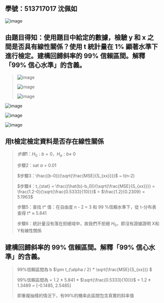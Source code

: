 ## 學號：513717017 沈佩如

![image](https://github.com/user-attachments/assets/3c01679a-1e86-42d7-ac7f-31b1545fcc90)

## 由題目得知：使用題目中給定的數據，檢驗 y 和 x 之間是否具有線性關係？使用 t 統計量在 1% 顯著水準下進行檢定。建構回歸斜率的 99% 信賴區間。解釋「99% 信心水準」的含義。
>
>![image](https://github.com/user-attachments/assets/515606ac-94b9-4dcb-ac6a-0425f5cca8b0)
>
>![image](https://github.com/user-attachments/assets/0affa10d-838f-4356-bfc8-867177dec2f0)
>
>![image](https://github.com/user-attachments/assets/8755437e-9847-442f-ac37-79cc252d7064)
>
![image](https://github.com/user-attachments/assets/3adcbdfa-f937-4a35-a2d6-caaa58f4ddd0)

![image](https://github.com/user-attachments/assets/8840b1d6-807a-448a-a108-586182733705)

![image](https://github.com/user-attachments/assets/8c9d83e9-8f1b-4bd1-9c0b-78b57ce60431)

## 用t檢定檢定資料是否存在線性關係
>
>$步驟1：H_0 : b = 0，H_a : b \ne$ 0
>
>步驟2：sat $\alpha$ = 0.01
>
>$步驟3：\frac{(b-0)}{\sqrt{\frac{MSE}{S_{xx}}}}$  ~ t(n-2)
>
>$步驟4：t_{stat} = \frac{(\hat{b}-b_0)}{\sqrt{\frac{MSE}{S_{xx}}}} = \frac{1.2-0}{\sqrt{\frac{0.5333}{10}}}$ = $\frac{1.2}{0.2309} = 5.1963$
>
>步驟5：查找 t* 值：在自由度 n - 2 = 3 和 99 %信賴水準下，從 t-分布表查得 t* $\approx$ 5.841
>
>步驟6：統計量沒有落在拒絕域中，故我們不拒絕 $H_0$，即沒有證據證明 X和 Y有線性關係

## 建構回歸斜率的 99% 信賴區間。解釋「99% 信心水準」的含義。
>
>99%信賴區間為 b $\pm t_{\alpha / 2} * \sqrt{\frac{MSE}{S_{xx}}} $ 
>
>99%信賴區間為 = 1.2 $\pm$ 5.841 * $\sqrt{\frac{0.5333}{10})}$ = 1.2 $\pm$ 1.3489 = [-0.1485, 2.5485]
>
>即重複抽樣的情況下，有99%的機率此區間包含真實的斜率值
